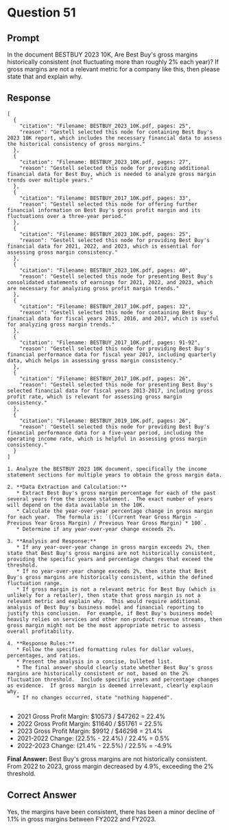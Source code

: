 # Question 51

## Prompt

In the document BESTBUY 2023 10K, Are Best Buy's gross margins historically consistent (not fluctuating more than roughly 2% each year)? If gross margins are not a relevant metric for a company like this, then please state that and explain why.

## Response

```results
[
  {
    "citation": "Filename: BESTBUY_2023_10K.pdf, pages: 25",
    "reason": "Gestell selected this node for containing Best Buy's 2023 10K report, which includes the necessary financial data to assess the historical consistency of gross margins."
  },
  {
    "citation": "Filename: BESTBUY_2023_10K.pdf, pages: 27",
    "reason": "Gestell selected this node for providing additional financial data for Best Buy, which is needed to analyze gross margin trends over multiple years."
  },
  {
    "citation": "Filename: BESTBUY_2017_10K.pdf, pages: 33",
    "reason": "Gestell selected this node for offering further financial information on Best Buy's gross profit margin and its fluctuations over a three-year period."
  },
  {
    "citation": "Filename: BESTBUY_2023_10K.pdf, pages: 25",
    "reason": "Gestell selected this node for providing Best Buy's financial data for 2021, 2022, and 2023, which is essential for assessing gross margin consistency."
  },
  {
    "citation": "Filename: BESTBUY_2023_10K.pdf, pages: 40",
    "reason": "Gestell selected this node for presenting Best Buy's consolidated statements of earnings for 2021, 2022, and 2023, which are necessary for analyzing gross profit margin trends."
  },
  {
    "citation": "Filename: BESTBUY_2017_10K.pdf, pages: 32",
    "reason": "Gestell selected this node for containing Best Buy's financial data for fiscal years 2015, 2016, and 2017, which is useful for analyzing gross margin trends."
  },
  {
    "citation": "Filename: BESTBUY_2017_10K.pdf, pages: 91-92",
    "reason": "Gestell selected this node for providing Best Buy's financial performance data for fiscal year 2017, including quarterly data, which helps in assessing gross margin consistency."
  },
  {
    "citation": "Filename: BESTBUY_2017_10K.pdf, pages: 26",
    "reason": "Gestell selected this node for presenting Best Buy's selected financial data for fiscal years 2013-2017, including gross profit rate, which is relevant for assessing gross margin consistency."
  },
  {
    "citation": "Filename: BESTBUY_2019_10K.pdf, pages: 26",
    "reason": "Gestell selected this node for providing Best Buy's financial performance data for a five-year period, including the operating income rate, which is helpful in assessing gross margin consistency."
  }
]
```

```cot
1. Analyze the BESTBUY 2023 10K document, specifically the income statement sections for multiple years to obtain the gross margin data.

2. **Data Extraction and Calculation:**
   * Extract Best Buy's gross margin percentage for each of the past several years from the income statement.  The exact number of years will depend on the data available in the 10K.
   * Calculate the year-over-year percentage change in gross margin for each year.  The formula is: `((Current Year Gross Margin - Previous Year Gross Margin) / Previous Year Gross Margin) * 100`.
   * Determine if any year-over-year change exceeds 2%.

3. **Analysis and Response:**
   * If any year-over-year change in gross margin exceeds 2%, then state that Best Buy's gross margins are not historically consistent, providing the specific years and percentage changes that exceed the threshold.
   * If no year-over-year change exceeds 2%, then state that Best Buy's gross margins are historically consistent, within the defined fluctuation range.
   * If gross margin is not a relevant metric for Best Buy (which is unlikely for a retailer), then state that gross margin is not a relevant metric and explain why.  This would require additional analysis of Best Buy's business model and financial reporting to justify this conclusion.  For example, if Best Buy's business model heavily relies on services and other non-product revenue streams, then gross margin might not be the most appropriate metric to assess overall profitability.

4. **Response Rules:**
   * Follow the specified formatting rules for dollar values, percentages, and ratios.
   * Present the analysis in a concise, bulleted list.
   * The final answer should clearly state whether Best Buy's gross margins are historically consistent or not, based on the 2% fluctuation threshold.  Include specific years and percentage changes as evidence.  If gross margin is deemed irrelevant, clearly explain why.
   * If no changes occurred, state "nothing happened".


```

- 2021 Gross Profit Margin: $10573 / $47262 = 22.4%
- 2022 Gross Profit Margin: $11640 / $51761 = 22.5%
- 2023 Gross Profit Margin: $9912 / $46298 = 21.4%
- 2021-2022 Change: (22.5% - 22.4%) / 22.4% = 0.5%
- 2022-2023 Change: (21.4% - 22.5%) / 22.5% = -4.9%

**Final Answer:** Best Buy's gross margins are not historically consistent. From 2022 to 2023, gross margin decreased by 4.9%, exceeding the 2% threshold.

## Correct Answer

Yes, the margins have been consistent, there has been a minor decline of 1.1% in gross margins between FY2022 and FY2023.
